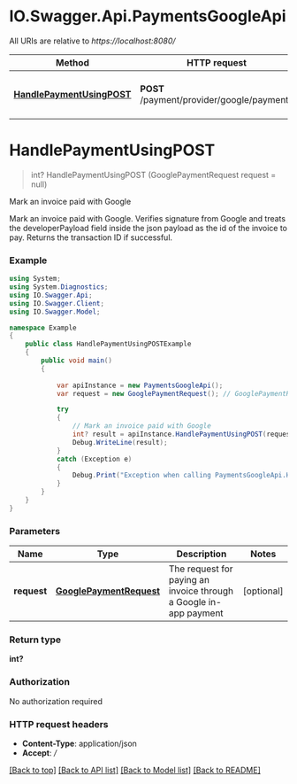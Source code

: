 # IO.Swagger.Api.PaymentsGoogleApi

All URIs are relative to *https://localhost:8080/*

Method | HTTP request | Description
------------- | ------------- | -------------
[**HandlePaymentUsingPOST**](PaymentsGoogleApi.md#handlepaymentusingpost) | **POST** /payment/provider/google/payments | Mark an invoice paid with Google


<a name="handlepaymentusingpost"></a>
# **HandlePaymentUsingPOST**
> int? HandlePaymentUsingPOST (GooglePaymentRequest request = null)

Mark an invoice paid with Google

Mark an invoice paid with Google. Verifies signature from Google and treats the developerPayload field inside the json payload as the id of the invoice to pay. Returns the transaction ID if successful.

### Example
```csharp
using System;
using System.Diagnostics;
using IO.Swagger.Api;
using IO.Swagger.Client;
using IO.Swagger.Model;

namespace Example
{
    public class HandlePaymentUsingPOSTExample
    {
        public void main()
        {
            
            var apiInstance = new PaymentsGoogleApi();
            var request = new GooglePaymentRequest(); // GooglePaymentRequest | The request for paying an invoice through a Google in-app payment (optional) 

            try
            {
                // Mark an invoice paid with Google
                int? result = apiInstance.HandlePaymentUsingPOST(request);
                Debug.WriteLine(result);
            }
            catch (Exception e)
            {
                Debug.Print("Exception when calling PaymentsGoogleApi.HandlePaymentUsingPOST: " + e.Message );
            }
        }
    }
}
```

### Parameters

Name | Type | Description  | Notes
------------- | ------------- | ------------- | -------------
 **request** | [**GooglePaymentRequest**](GooglePaymentRequest.md)| The request for paying an invoice through a Google in-app payment | [optional] 

### Return type

**int?**

### Authorization

No authorization required

### HTTP request headers

 - **Content-Type**: application/json
 - **Accept**: */*

[[Back to top]](#) [[Back to API list]](../README.md#documentation-for-api-endpoints) [[Back to Model list]](../README.md#documentation-for-models) [[Back to README]](../README.md)

